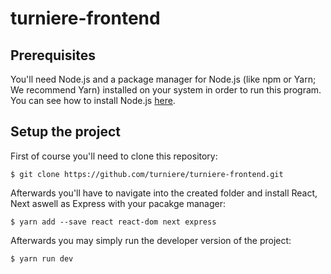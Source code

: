 # turniere-frontend

## Prerequisites

You'll need Node.js and a package manager for Node.js (like npm or Yarn; We recommend Yarn) installed on your system in order to run this program. You can see how to install Node.js [here](https://nodejs.org/en/).

## Setup the project

First of course you'll need to clone this repository:

```
$ git clone https://github.com/turniere/turniere-frontend.git
```

Afterwards you'll have to navigate into the created folder and install React, Next aswell as Express with your pacakge manager:

```
$ yarn add --save react react-dom next express
```

Afterwards you may simply run the developer version of the project:

```
$ yarn run dev
```

